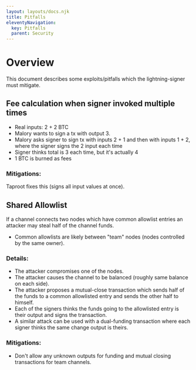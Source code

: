 ```yaml
---
layout: layouts/docs.njk
title: Pitfalls
eleventyNavigation:
  key: Pitfalls
  parent: Security
---
```



# Overview

This document describes some exploits/pitfalls which the lightning-signer must mitigate.

## Fee calculation when signer invoked multiple times

- Real inputs: 2 + 2 BTC
- Malory wants to sign a tx with output 3.
- Malory asks signer to sign tx with inputs 2 + 1 and then with inputs 1 + 2, where the signer signs the 2 input each time
- Signer thinks total is 3 each time, but it's actually 4
- 1 BTC is burned as fees

### Mitigations: 

Taproot fixes this (signs all input values at once).

## Shared Allowlist

If a channel connects two nodes which have common allowlist entries an
attacker may steal half of the channel funds.
* Common allowlists are likely between "team" nodes (nodes controlled by the same owner).

### Details:

* The attacker compromises one of the nodes.
* The attacker causes the channel to be balanced (roughly same balance
  on each side).
* The attacker proposes a mutual-close transaction which sends half of
  the funds to a common allowlisted entry and sends the other half to
  himself.
* Each of the signers thinks the funds going to the allowlisted entry
  is their output and signs the transaction.
* A similar attack can be used with a dual-funding transaction where
  each signer thinks the same change output is theirs.

### Mitigations:

* Don't allow any unknown outputs for funding and mutual closing
  transactions for team channels.
